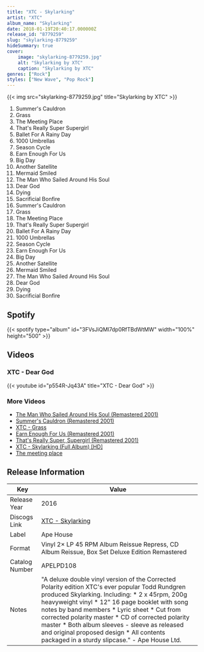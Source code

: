 ```yaml
---
title: "XTC - Skylarking"
artist: "XTC"
album_name: "Skylarking"
date: 2018-01-19T20:40:17.000000Z
release_id: "8779259"
slug: "skylarking-8779259"
hideSummary: true
cover:
    image: "skylarking-8779259.jpg"
    alt: "Skylarking by XTC"
    caption: "Skylarking by XTC"
genres: ["Rock"]
styles: ["New Wave", "Pop Rock"]
---
```


{{< img src="skylarking-8779259.jpg" title="Skylarking by XTC" >}}

<!-- section break -->

1. Summer's Cauldron
2. Grass
3. The Meeting Place
4. That's Really Super Supergirl
5. Ballet For A Rainy Day
6. 1000 Umbrellas
7. Season Cycle
8. Earn Enough For Us
9. Big Day
10. Another Satellite
11. Mermaid Smiled
12. The Man Who Sailed Around His Soul
13. Dear God
14. Dying
15. Sacrificial Bonfire
16. Summer's Cauldron
17. Grass
18. The Meeting Place
19. That's Really Super Supergirl
20. Ballet For A Rainy Day
21. 1000 Umbrellas
22. Season Cycle
23. Earn Enough For Us
24. Big Day
25. Another Satellite
26. Mermaid Smiled
27. The Man Who Sailed Around His Soul
28. Dear God
29. Dying
30. Sacrificial Bonfire

<!-- section break -->


## Spotify
{{< spotify type="album" id="3FVsJiQMI7dp0RfTBdWtMW" width="100%" height="500" >}}



## Videos
### XTC - Dear God
{{< youtube id="p554R-Jq43A" title="XTC - Dear God" >}}<br>

### More Videos

- [The Man Who Sailed Around His Soul (Remastered 2001)](https://www.youtube.com/watch?v=1KGS7nm9N10)
- [Summer's Cauldron (Remastered 2001)](https://www.youtube.com/watch?v=0Ff7mJ_AjNQ)
- [XTC - Grass](https://www.youtube.com/watch?v=nErBEvTIvfo)
- [Earn Enough For Us (Remastered 2001)](https://www.youtube.com/watch?v=wft8l-bw0qw)
- [That's Really Super, Supergirl (Remastered 2001)](https://www.youtube.com/watch?v=CBNsiEWghGA)
- [XTC - Skylarking (Full Album) [HD]](https://www.youtube.com/watch?v=85J91FwPrTw)
- [The meeting place](https://www.youtube.com/watch?v=fBxCxUFOBv0)


## Release Information
|  Key           | Value                                                |
| ---------------| ---------------------------------------------------- |
| Release Year   | 2016                                   |
| Discogs Link   | [XTC - Skylarking](https://www.discogs.com/release/8779259-XTC-Skylarking) |
| Label          | Ape House |
| Format         | Vinyl 2× LP 45 RPM Album Reissue Repress, CD Album Reissue, Box Set Deluxe Edition Remastered |
| Catalog Number | APELPD108 |
| Notes | "A deluxe double vinyl version of the Corrected Polarity edition XTC's ever popular Todd Rundgren produced Skylarking.   Including:  * 2 x 45rpm, 200g heavyweight vinyl  * 12" 16 page booklet with song notes by band members  * Lyric sheet  * Cut from corrected polarity master  * CD of corrected polarity master  * Both album sleeves - sleeve as released and original proposed design  * All contents packaged in a sturdy slipcase."  - Ape House Ltd.  |